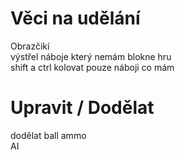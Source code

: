 # Věci na udělání

Obrazčikí\
výstřel náboje který nemám blokne hru\
shift a ctrl kolovat pouze náboji co mám

# Upravit / Dodělat

dodělat ball ammo\
AI